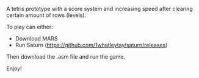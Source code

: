 A tetris prototype with a score system and increasing speed after clearing certain amount of rows (levels).

To play can either:
- Download MARS
- Run Saturn (https://github.com/1whatleytay/saturn/releases)

Then download the .asm file and run the game.

Enjoy!
